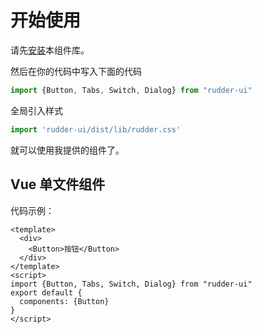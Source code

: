 # 开始使用

请先[安装](#/doc/install)本组件库。

然后在你的代码中写入下面的代码

```js
import {Button, Tabs, Switch, Dialog} from "rudder-ui"
```

全局引入样式

```js
import 'rudder-ui/dist/lib/rudder.css'
```

就可以使用我提供的组件了。

## Vue 单文件组件

代码示例：

```
<template>
  <div>
    <Button>按钮</Button>
  </div>
</template>
<script>
import {Button, Tabs, Switch, Dialog} from "rudder-ui"
export default {
  components: {Button}
}
</script>
```
